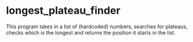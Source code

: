 # longest_plateau_finder
This program takes in a list of (hardcoded) numbers, searches for plateaus, checks which is the longest and returns the position it starts in the list.

